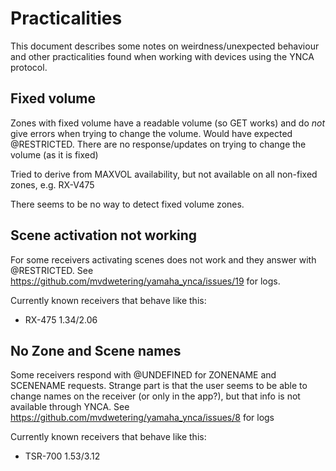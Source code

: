 # Practicalities

This document describes some notes on weirdness/unexpected behaviour and other practicalities found when working with devices using the YNCA protocol.


## Fixed volume

Zones with fixed volume have a readable volume (so GET works) and do _not_ give errors when trying to change the volume. Would have expected @RESTRICTED.
There are no response/updates on trying to change the volume (as it is fixed)

Tried to derive from MAXVOL availability, but not available on all non-fixed zones, e.g. RX-V475

There seems to be no way to detect fixed volume zones.


## Scene activation not working

For some receivers activating scenes does not work and they answer with @RESTRICTED.
See https://github.com/mvdwetering/yamaha_ynca/issues/19 for logs.

Currently known receivers that behave like this:
- RX-475 1.34/2.06

## No Zone and Scene names

Some receivers respond with @UNDEFINED for ZONENAME and SCENENAME requests.
Strange part is that the user seems to be able to change names on the receiver (or only in the app?), but that info is not available through YNCA.
See https://github.com/mvdwetering/yamaha_ynca/issues/8 for logs

Currently known receivers that behave like this:
- TSR-700 1.53/3.12


